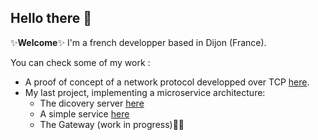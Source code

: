 ## Hello there 👋
✨**Welcome**✨
I'm a french developper based in Dijon (France).

You can check some of my work :
- A proof of concept of a network protocol developped over TCP [here](https://github.com/bastien-mrq/net-protocol).
- My last project, implementing a microservice architecture:
  - The dicovery server [here](https://github.com/bastien-mrq/discovery-server)
  - A simple service [here](https://github.com/bastien-mrq/service-a)
  - The Gateway (work in progress)👷‍♂️

